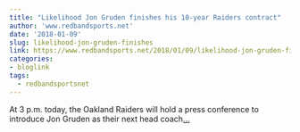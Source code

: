 ```yaml
---
title: "Likelihood Jon Gruden finishes his 10-year Raiders contract"
author: 'www.redbandsports.net'
date: '2018-01-09'
slug: likelihood-jon-gruden-finishes
link: https://www.redbandsports.net/2018/01/09/likelihood-jon-gruden-finishes-his-10-year-raiders-contract/
categories:
- bloglink
tags:
  - redbandsportsnet
---
```


At 3 p.m. today, the Oakland Raiders will hold a press conference to introduce Jon Gruden as their next head coach[... <i class="fas fa-external-link-alt"></i>](https://www.redbandsports.net/2018/01/09/likelihood-jon-gruden-finishes-his-10-year-raiders-contract/)

